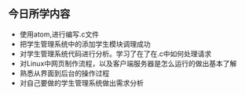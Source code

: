 ## 今日所学内容
* 使用atom,进行编写.c文件
* 把学生管理系统中的添加学生模块调理成功
* 对学生管理系统代码进行分析。学习了在了在.c中如何处理请求
* 对Linux中网页制作流程，以及客户端服务器是怎么运行的做出基本了解
* 熟悉从界面到后台的操作过程
* 对自己要做的学生管理系统做出需求分析
